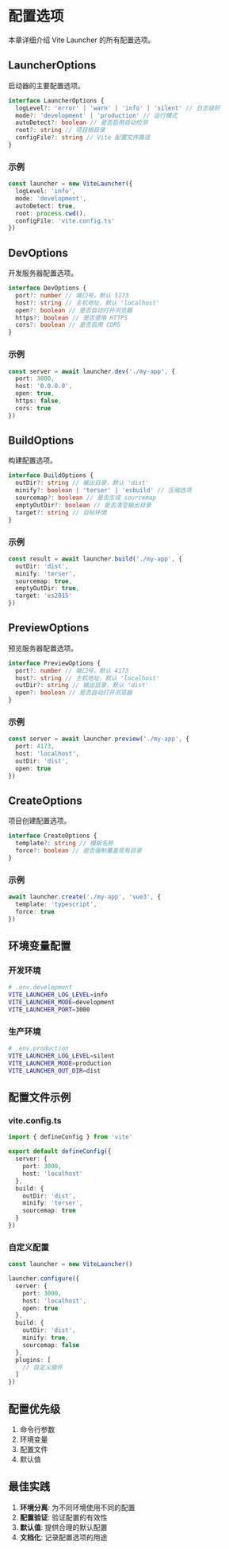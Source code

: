 # 配置选项

本章详细介绍 Vite Launcher 的所有配置选项。

## LauncherOptions

启动器的主要配置选项。

```typescript
interface LauncherOptions {
  logLevel?: 'error' | 'warn' | 'info' | 'silent' // 日志级别
  mode?: 'development' | 'production' // 运行模式
  autoDetect?: boolean // 是否启用自动检测
  root?: string // 项目根目录
  configFile?: string // Vite 配置文件路径
}
```

### 示例

```typescript
const launcher = new ViteLauncher({
  logLevel: 'info',
  mode: 'development',
  autoDetect: true,
  root: process.cwd(),
  configFile: 'vite.config.ts'
})
```

## DevOptions

开发服务器配置选项。

```typescript
interface DevOptions {
  port?: number // 端口号，默认 5173
  host?: string // 主机地址，默认 'localhost'
  open?: boolean // 是否自动打开浏览器
  https?: boolean // 是否使用 HTTPS
  cors?: boolean // 是否启用 CORS
}
```

### 示例

```typescript
const server = await launcher.dev('./my-app', {
  port: 3000,
  host: '0.0.0.0',
  open: true,
  https: false,
  cors: true
})
```

## BuildOptions

构建配置选项。

```typescript
interface BuildOptions {
  outDir?: string // 输出目录，默认 'dist'
  minify?: boolean | 'terser' | 'esbuild' // 压缩选项
  sourcemap?: boolean // 是否生成 sourcemap
  emptyOutDir?: boolean // 是否清空输出目录
  target?: string // 目标环境
}
```

### 示例

```typescript
const result = await launcher.build('./my-app', {
  outDir: 'dist',
  minify: 'terser',
  sourcemap: true,
  emptyOutDir: true,
  target: 'es2015'
})
```

## PreviewOptions

预览服务器配置选项。

```typescript
interface PreviewOptions {
  port?: number // 端口号，默认 4173
  host?: string // 主机地址，默认 'localhost'
  outDir?: string // 输出目录，默认 'dist'
  open?: boolean // 是否自动打开浏览器
}
```

### 示例

```typescript
const server = await launcher.preview('./my-app', {
  port: 4173,
  host: 'localhost',
  outDir: 'dist',
  open: true
})
```

## CreateOptions

项目创建配置选项。

```typescript
interface CreateOptions {
  template?: string // 模板名称
  force?: boolean // 是否强制覆盖现有目录
}
```

### 示例

```typescript
await launcher.create('./my-app', 'vue3', {
  template: 'typescript',
  force: true
})
```

## 环境变量配置

### 开发环境

```bash
# .env.development
VITE_LAUNCHER_LOG_LEVEL=info
VITE_LAUNCHER_MODE=development
VITE_LAUNCHER_PORT=3000
```

### 生产环境

```bash
# .env.production
VITE_LAUNCHER_LOG_LEVEL=silent
VITE_LAUNCHER_MODE=production
VITE_LAUNCHER_OUT_DIR=dist
```

## 配置文件示例

### vite.config.ts

```typescript
import { defineConfig } from 'vite'

export default defineConfig({
  server: {
    port: 3000,
    host: 'localhost'
  },
  build: {
    outDir: 'dist',
    minify: 'terser',
    sourcemap: true
  }
})
```

### 自定义配置

```typescript
const launcher = new ViteLauncher()

launcher.configure({
  server: {
    port: 3000,
    host: 'localhost',
    open: true
  },
  build: {
    outDir: 'dist',
    minify: true,
    sourcemap: false
  },
  plugins: [
    // 自定义插件
  ]
})
```

## 配置优先级

1. 命令行参数
2. 环境变量
3. 配置文件
4. 默认值

## 最佳实践

1. **环境分离**: 为不同环境使用不同的配置
2. **配置验证**: 验证配置的有效性
3. **默认值**: 提供合理的默认配置
4. **文档化**: 记录配置选项的用途
